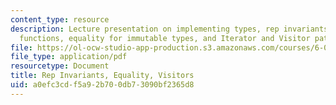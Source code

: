 ```yaml
---
content_type: resource
description: Lecture presentation on implementing types, rep invariants and abstraction
  functions, equality for immutable types, and Iterator and Visitor patterns.
file: https://ol-ocw-studio-app-production.s3.amazonaws.com/courses/6-005-elements-of-software-construction-fall-2008/a0efc3cdf5a92b700db73090bf2365d8_MIT6_005f08_lec14.pdf
file_type: application/pdf
resourcetype: Document
title: Rep Invariants, Equality, Visitors
uid: a0efc3cd-f5a9-2b70-0db7-3090bf2365d8
---
```

